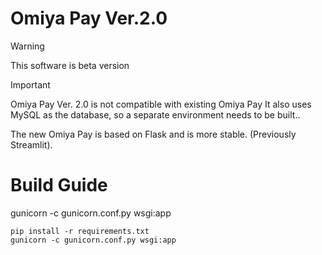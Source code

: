 # Omiya Pay Ver.2.0
>[!WARNING]
>This software is beta version

> [!IMPORTANT]
> Omiya Pay Ver. 2.0 is not compatible with existing Omiya Pay
It also uses MySQL as the database, so a separate environment needs to be built..
>
The new Omiya Pay is based on Flask and is more stable. (Previously Streamlit).

# Build Guide
gunicorn -c gunicorn.conf.py wsgi:app

```start
pip install -r requirements.txt
gunicorn -c gunicorn.conf.py wsgi:app
```
